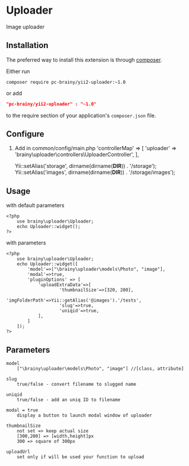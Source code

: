 # Uploader
Image uploader

Installation
------------
The preferred way to install this extension is through [composer](http://getcomposer.org/download/).

Either run

```
composer require pc-brainy/yii2-uploader:~1.0
```
or add

```json
"pc-brainy/yii2-uploader" : "~1.0"
```

to the require section of your application's `composer.json` file.    


Configure
-----

1. Add in common/config/main.php
    'controllerMap' => [
        'uploader' => 'brainy\uploader\controllers\UploaderController',
    ],

    Yii::setAlias('storage', dirname(dirname(__DIR__)) . '/storage');
    Yii::setAlias('images', dirname(dirname(__DIR__)) . '/storage/images');

Usage
-----

with default parameters
```
<?php
    use brainy\uploader\Uploader;
    echo Uploader::widget();
?>
```

with parameters
```
<?php
    use brainy\uploader\Uploader;
    echo Uploader::widget([
        'model'=>["\brainy\uploader\models\Photo", "image"],
        'modal'=>true,
        'pluginOptions' => [
            'uploadExtraData'=>[
                    'thumbnailSize'=>[320, 200],
                    'imgFolderPath'=>Yii::getAlias('@images').'/tests',        
                    'slug'=>true,
                    'uniqid'=>true,
            ],
        ]
    ]);
?>
```

Parameters
----------

```
model
    ["\brainy\uploader\models\Photo", "image"] //[class, attribute]

slug
    true/false - convert filename to slugged name

uniqid
    true/false - add an uniq ID to filename

modal = true
    display a button to launch modal window of uploader

thumbnailSize
    not set => keep actual size
    [300,200] => [width,height]px
    300 => square of 300px

uploadUrl
    set only if will be used your function to upload
```

